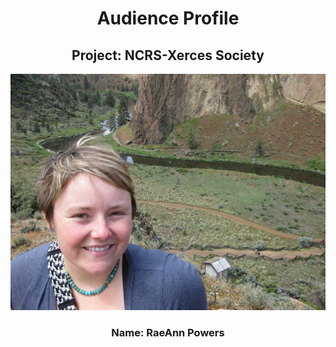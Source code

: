 <div align="center">  

# Audience Profile  

## Project: NCRS-Xerces Society       


![Alt text](https://github.com/Abdulelah01/EUREKA/blob/master/AudienceProfile/Rae_Powers.jpg)


### Name: RaeAnn Powers
</div>  

